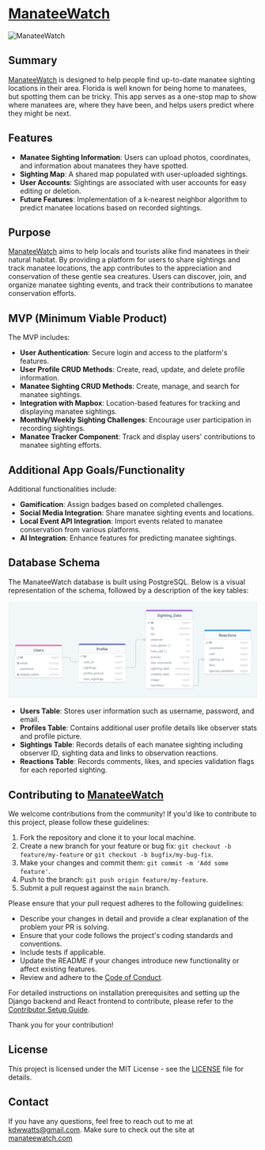 # [ManateeWatch](http://manateewatch.com)

![ManateeWatch](assets/ManateeWatch_screens.png)

## Summary

[ManateeWatch](http://manateewatch.com) is designed to help people find up-to-date manatee sighting locations in their area. Florida is well known for being home to manatees, but spotting them can be tricky. This app serves as a one-stop map to show where manatees are, where they have been, and helps users predict where they might be next.

## Features

- **Manatee Sighting Information**: Users can upload photos, coordinates, and information about manatees they have spotted.
- **Sighting Map**: A shared map populated with user-uploaded sightings.
- **User Accounts**: Sightings are associated with user accounts for easy editing or deletion.
- **Future Features**: Implementation of a k-nearest neighbor algorithm to predict manatee locations based on recorded sightings.

## Purpose

[ManateeWatch](http://manateewatch.com) aims to help locals and tourists alike find manatees in their natural habitat. By providing a platform for users to share sightings and track manatee locations, the app contributes to the appreciation and conservation of these gentle sea creatures. Users can discover, join, and organize manatee sighting events, and track their contributions to manatee conservation efforts.

## MVP (Minimum Viable Product)

The MVP includes:

- **User Authentication**: Secure login and access to the platform's features.
- **User Profile CRUD Methods**: Create, read, update, and delete profile information.
- **Manatee Sighting CRUD Methods**: Create, manage, and search for manatee sightings.
- **Integration with Mapbox**: Location-based features for tracking and displaying manatee sightings.
- **Monthly/Weekly Sighting Challenges**: Encourage user participation in recording sightings.
- **Manatee Tracker Component**: Track and display users' contributions to manatee sighting efforts.

## Additional App Goals/Functionality

Additional functionalities include:

- **Gamification**: Assign badges based on completed challenges.
- **Social Media Integration**: Share manatee sighting events and locations.
- **Local Event API Integration**: Import events related to manatee conservation from various platforms.
- **AI Integration**: Enhance features for predicting manatee sightings.

## Database Schema

The ManateeWatch database is built using PostgreSQL. Below is a visual representation of the schema, followed by a description of the key tables:

![PostgreSQL Schema](assets/postgresql_schema.png)

- **Users Table**: Stores user information such as username, password, and email.
- **Profiles Table**: Contains additional user profile details like observer stats and profile picture.
- **Sightings Table**: Records details of each manatee sighting including observer ID, sighting data and links to observation reactions.
- **Reactions Table**: Records comments, likes, and species validation flags for each reported sighting.


## Contributing to [ManateeWatch](manateewatch.com)

We welcome contributions from the community! If you'd like to contribute to this project, please follow these guidelines:

1. Fork the repository and clone it to your local machine.
2. Create a new branch for your feature or bug fix: `git checkout -b feature/my-feature` or `git checkout -b bugfix/my-bug-fix`.
3. Make your changes and commit them: `git commit -m 'Add some feature'`.
4. Push to the branch: `git push origin feature/my-feature`.
5. Submit a pull request against the `main` branch.

Please ensure that your pull request adheres to the following guidelines:

- Describe your changes in detail and provide a clear explanation of the problem your PR is solving.
- Ensure that your code follows the project's coding standards and conventions.
- Include tests if applicable.
- Update the README if your changes introduce new functionality or affect existing features.
- Review and adhere to the [Code of Conduct](CODE_OF_CONDUCT.md).

For detailed instructions on installation prerequisites and setting up the Django backend and React frontend to contribute, please refer to the [Contributor Setup Guide](CONTRIBUTE.md).

Thank you for your contribution!

## License

This project is licensed under the MIT License - see the [LICENSE](LICENSE) file for details.

## Contact

If you have any questions, feel free to reach out to me at [kdwwatts@gmail.com](mailto:kdwwatts@gmail.com).
Make sure to check out the site at [manateewatch.com](http://manateewatch.com)


